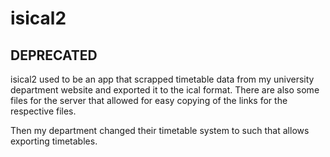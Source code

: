 # isical2

## DEPRECATED

isical2 used to be an app that scrapped timetable data from my university department website and exported it to the ical format.
There are also some files for the server that allowed for easy copying of the links for the respective files.

Then my department changed their timetable system to such that allows exporting timetables. 
